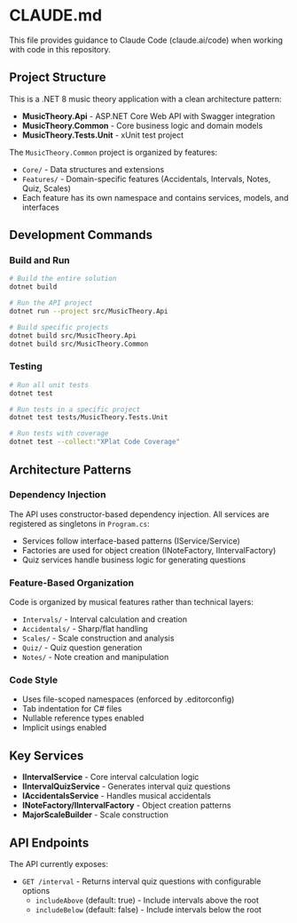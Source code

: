 # CLAUDE.md

This file provides guidance to Claude Code (claude.ai/code) when working with code in this repository.

## Project Structure

This is a .NET 8 music theory application with a clean architecture pattern:

- **MusicTheory.Api** - ASP.NET Core Web API with Swagger integration
- **MusicTheory.Common** - Core business logic and domain models
- **MusicTheory.Tests.Unit** - xUnit test project

The `MusicTheory.Common` project is organized by features:
- `Core/` - Data structures and extensions
- `Features/` - Domain-specific features (Accidentals, Intervals, Notes, Quiz, Scales)
- Each feature has its own namespace and contains services, models, and interfaces

## Development Commands

### Build and Run
```bash
# Build the entire solution
dotnet build

# Run the API project
dotnet run --project src/MusicTheory.Api

# Build specific projects
dotnet build src/MusicTheory.Api
dotnet build src/MusicTheory.Common
```

### Testing
```bash
# Run all unit tests
dotnet test

# Run tests in a specific project
dotnet test tests/MusicTheory.Tests.Unit

# Run tests with coverage
dotnet test --collect:"XPlat Code Coverage"
```

## Architecture Patterns

### Dependency Injection
The API uses constructor-based dependency injection. All services are registered as singletons in `Program.cs`:
- Services follow interface-based patterns (IService/Service)
- Factories are used for object creation (INoteFactory, IIntervalFactory)
- Quiz services handle business logic for generating questions

### Feature-Based Organization
Code is organized by musical features rather than technical layers:
- `Intervals/` - Interval calculation and creation
- `Accidentals/` - Sharp/flat handling
- `Scales/` - Scale construction and analysis
- `Quiz/` - Quiz question generation
- `Notes/` - Note creation and manipulation

### Code Style
- Uses file-scoped namespaces (enforced by .editorconfig)
- Tab indentation for C# files
- Nullable reference types enabled
- Implicit usings enabled

## Key Services

- **IIntervalService** - Core interval calculation logic
- **IIntervalQuizService** - Generates interval quiz questions
- **IAccidentalsService** - Handles musical accidentals
- **INoteFactory/IIntervalFactory** - Object creation patterns
- **MajorScaleBuilder** - Scale construction

## API Endpoints

The API currently exposes:
- `GET /interval` - Returns interval quiz questions with configurable options
  - `includeAbove` (default: true) - Include intervals above the root
  - `includeBelow` (default: false) - Include intervals below the root